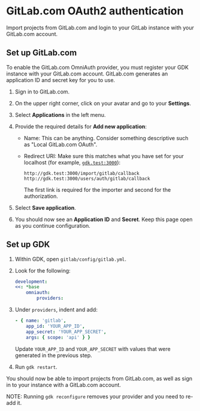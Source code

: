 # GitLab.com OAuth2 authentication

Import projects from GitLab.com and login to your GitLab instance with your GitLab.com account.

## Set up GitLab.com

To enable the GitLab.com OmniAuth provider, you must register your GDK instance with
your GitLab.com account.
GitLab.com generates an application ID and secret key for you to use.

1. Sign in to GitLab.com.
1. On the upper right corner, click on your avatar and go to your **Settings**.
1. Select **Applications** in the left menu.
1. Provide the required details for **Add new application**:

   - Name: This can be anything. Consider something descriptive such as "Local GitLab.com OAuth".
   - Redirect URI: Make sure this matches what you have set for your localhost (for example,
     [`gdk.test:3000`](../index.md#set-up-gdktest-hostname)):

     ```plaintext
     http://gdk.test:3000/import/gitlab/callback
     http://gdk.test:3000/users/auth/gitlab/callback
     ```

     The first link is required for the importer and second for the authorization.

1. Select **Save application**.
1. You should now see an **Application ID** and **Secret**. Keep this page open as you continue
   configuration.

## Set up GDK

1. Within GDK, open `gitlab/config/gitlab.yml`.
1. Look for the following:

    ```yaml
    development:
    <<: *base
        omniauth:
            providers:
    ```

1. Under `providers`, indent and add:

   ```yaml
   - { name: 'gitlab',
       app_id: 'YOUR_APP_ID',
       app_secret: 'YOUR_APP_SECRET',
       args: { scope: 'api' } }
   ```

   Update `YOUR_APP_ID` and `YOUR_APP_SECRET` with values that were generated in the
   previous step.

1. Run `gdk restart`.

You should now be able to import projects from GitLab.com, as well as sign in to your
instance with a GitLab.com account.

NOTE:
Running `gdk reconfigure` removes your provider and you need to re-add it.
